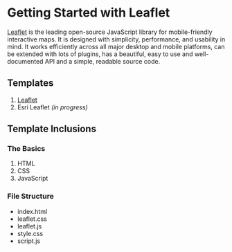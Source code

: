# Getting Started with Leaflet
[Leaflet](http://leafletjs.com/reference.html) is the leading open-source JavaScript library for mobile-friendly interactive maps. It is designed with simplicity, performance, and usability in mind. It works efficiently across all major desktop and mobile platforms, can be extended with lots of plugins, has a beautiful, easy to use and well-documented API and a simple, readable source code.

## Templates
1. [Leaflet](http://geospatialem.github.io/getting-started-with-leaflet/leaflet/index.html)  
2. Esri Leaflet _(in progress)_


## Template Inclusions
### The Basics
1. HTML
2. CSS
3. JavaScript

### File Structure
* index.html
* leaflet.css
* leaflet.js
* style.css
* script.js  
